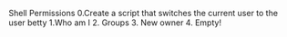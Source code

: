 Shell Permissions
0.Create a script that switches the current user to the user betty
1.Who am I
2. Groups
3. New owner
4. Empty!
